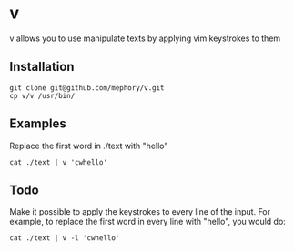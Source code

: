 # v

v allows you to use manipulate texts by applying vim keystrokes to them

## Installation

    git clone git@github.com/mephory/v.git
    cp v/v /usr/bin/

## Examples

Replace the first word in ./text with "hello"

    cat ./text | v 'cwhello'

## Todo

Make it possible to apply the keystrokes to every line of the input.
For example, to replace the first word in every line with "hello", you would do:

    cat ./text | v -l 'cwhello'
